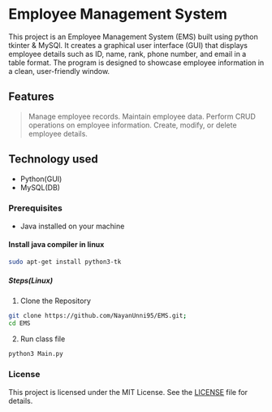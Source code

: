 # Employee Management System

This project is an Employee Management System (EMS) built using python tkinter & MySQl. It creates a graphical user interface (GUI) that displays employee details such as ID, name, rank, phone number, and email in a table format. The program is designed to showcase employee information in a clean, user-friendly window.

<!-- <div align="center">
  <br>
  <img src="static/images/software-initial-preview.png" alt="colorbook" width="100%">
  <br>
</div> -->

## Features

> Manage employee records.
> Maintain employee data.
> Perform CRUD operations on employee information.
> Create, modify, or delete employee details.

## Technology used

- Python(GUI)
- MySQL(DB)

### Prerequisites

- Java installed on your machine

#### Install java compiler in linux

```bash
sudo apt-get install python3-tk
```

##### Steps(Linux)

1. Clone the Repository

```bash
git clone https://github.com/NayanUnni95/EMS.git;
cd EMS
```
2. Run class file

```bash
python3 Main.py
```

### License

This project is licensed under the MIT License. See the [LICENSE](../LICENSE) file for details.
